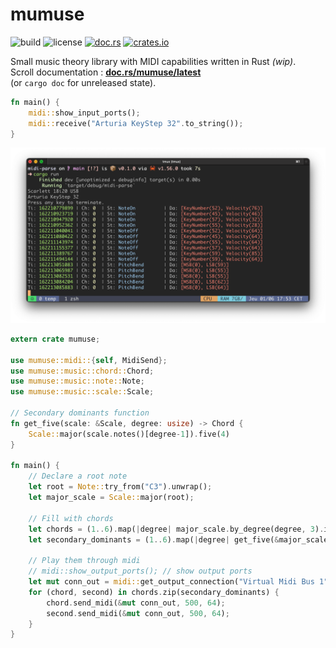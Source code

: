 # mumuse

![build](https://github.com/alelouis/mumuse/actions/workflows/rust.yml/badge.svg)
![license](https://img.shields.io/github/last-commit/alelouis/mumuse)
[![doc.rs](https://img.shields.io/badge/doc.rs-mumuse-red)](https://docs.rs/mumuse/latest/mumuse/)
[![crates.io](https://img.shields.io/badge/crates.io-mumuse-red)](https://crates.io/crates/mumuse)


Small music theory library with MIDI capabilities written in Rust *(wip)*.  
Scroll documentation : [**doc.rs/mumuse/latest**](https://docs.rs/mumuse/latest/mumuse/)  
(or `cargo doc` for unreleased state).
```rust 
fn main() {
    midi::show_input_ports();
    midi::receive("Arturia KeyStep 32".to_string());
}
```

<p align="center">
  <img width="1000" src="capture.png">
</p>

```rust 
extern crate mumuse;

use mumuse::midi::{self, MidiSend};
use mumuse::music::chord::Chord;
use mumuse::music::note::Note;
use mumuse::music::scale::Scale;

// Secondary dominants function
fn get_five(scale: &Scale, degree: usize) -> Chord {
    Scale::major(scale.notes()[degree-1]).five(4)
}

fn main() {
    // Declare a root note
    let root = Note::try_from("C3").unwrap();
    let major_scale = Scale::major(root);

    // Fill with chords
    let chords = (1..6).map(|degree| major_scale.by_degree(degree, 3).invert(2));
    let secondary_dominants = (1..6).map(|degree| get_five(&major_scale, degree+1));

    // Play them through midi
    // midi::show_output_ports(); // show output ports
    let mut conn_out = midi::get_output_connection("Virtual Midi Bus 1".to_string());
    for (chord, second) in chords.zip(secondary_dominants) {
        chord.send_midi(&mut conn_out, 500, 64);
        second.send_midi(&mut conn_out, 500, 64);
    }
}
```
